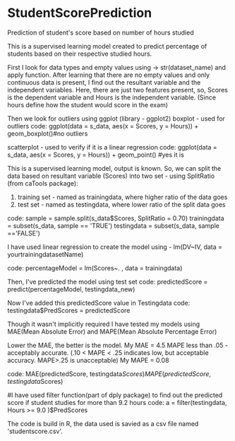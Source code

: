 # StudentScorePrediction
Prediction of student's score based on number of hours studied

This is a supervised learning model created to predict percentage of students based on their respective studied hours.

First I look for data types and empty values using -> str(dataset_name) and apply function.
After learning that there are no empty values and only continuous data is present, I find out the resultant variable and the independent variables.
Here, there are just two features present, so, Scores is the dependent variable and Hours is the independent variable.
(Since hours define how the student would score in the exam)

Then we look for outliers using ggplot (library - ggplot2)
boxplot - used for outliers 
code: ggplot(data = s_data, aes(x = Scores, y = Hours)) + geom_boxplot()#no outliers

scatterplot - used to verify if it is a linear regression
code: ggplot(data = s_data, aes(x = Scores, y = Hours)) + geom_point() #yes it is

This is a supervised learning model, output is known. 
So, we can split the data based on resultant variable (Scores) into two set - using SplitRatio (from caTools package):
1. training set - named as trainingdata, where higher ratio of the data goes
2. test set - named as testingdata, where lower ratio of the split data goes

code: 
sample = sample.split(s_data$Scores, SplitRatio = 0.70)
trainingdata = subset(s_data, sample == 'TRUE')
testingdata = subset(s_data, sample =='FALSE')

I have used linear regression to create the model using - lm(DV~IV, data = yourtrainingdatasetName)

code: percentageModel = lm(Scores~. , data = trainingdata)

Then, I've predicted the model using test set
code: predictedScore = predict(percentageModel, testingdata_new)

Now I've added this predictedScore value in Testingdata
code: testingdata$PredScores = predictedScore

Though it wasn't implicitly required I have tested my models using MAE(Mean Absolute Error) and MAPE(Mean Absolute Percentage Error)

Lower the MAE, the better is the model. My MAE = 4.5
MAPE less than .05 - acceptably accurate.  (.10 < MAPE < .25 indicates low, but acceptable accuracy. MAPE>.25 is unacceptable) My MAPE = 0.08

code: 
MAE(predictedScore, testingdata$Scores) 
MAPE(predictedScore, testingdata$Scores)

#I have used filter function(part of dply package) to find out the predicted score if student studies for more than 9.2 hours
code: a = filter(testingdata, Hours >= 9.0 )$PredScores

The code is build in R, the data used is savied as a csv file named 'studentscore.csv'.



